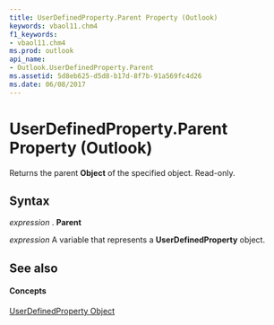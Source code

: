 ```yaml
---
title: UserDefinedProperty.Parent Property (Outlook)
keywords: vbaol11.chm4
f1_keywords:
- vbaol11.chm4
ms.prod: outlook
api_name:
- Outlook.UserDefinedProperty.Parent
ms.assetid: 5d8eb625-d5d8-b17d-8f7b-91a569fc4d26
ms.date: 06/08/2017
---
```



# UserDefinedProperty.Parent Property (Outlook)

Returns the parent  **Object** of the specified object. Read-only.


## Syntax

 _expression_ . **Parent**

 _expression_ A variable that represents a **UserDefinedProperty** object.


## See also


#### Concepts


[UserDefinedProperty Object](userdefinedproperty-object-outlook.md)

